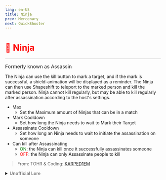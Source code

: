 ```yaml
---
lang: en-US
title: Ninja
prev: Mercenary
next: QuickShooter
---
```


# <font color="red">🥷 <b>Ninja</b></font> <Badge text="Killing" type="tip" vertical="middle"/>
---
<font size=3em>Formerly known as Assassin</font>

The Ninja can use the kill button to mark a target, and if the mark is successful, a shield-animation will be displayed as a reminder. The Ninja can then use Shapeshift to teleport to the marked person and kill the marked person. Ninja cannot kill regularly, but may be able to kill regularly after assassination according to the host's settings.
* Max
  * Set the Maximum amount of Ninjas that can be in a match
* Mark Cooldown
  * Set how long the Ninja needs to wait to Mark their Target
* Assassinate Cooldown
  * Set how long an Ninja needs to wait to initiate the assassination on someone
* Can kill after Assassinating
  * <font color=green>ON</font>: the Ninja can kill once it successfully assassinates someone
  * <font color=red>OFF</font>: the Ninja can only Assassinate people to kill

> From: TOHR & Coding: [KARPED1EM](https://github.com/KARPED1EM)

<details>
<summary><b><font color=gray>Unofficial Lore</font></b></summary>

Chapter 1: Darkness

The crewmates were in a state of panic. The lights had gone out, and a shadowy figure darted through the darkness, leaving chaos in its wake. Blood spattered the walls, and the sense of impending doom hung heavily in the air.

Chapter 2: Flashback

“Ah, what a great day!” thought the scientist, immersed in his research on nanoparticles. He envisioned a groundbreaking technology that would enhance agility and stealth. This invention was meant as a gift for the sheriff. With a stroke of genius, he created the Ninja Suit. This suit could mark a target and then render the wearer invisible for a brief moment. In an instant, the wearer could shift from one location to another—one moment in Electrical, the next in Admin.

Chapter 3: Back to Reality

Back in the present, the crewmates were on edge, struggling to navigate the pitch-black environment. One crewmate, frustrated by a mischievous fellow flicking the wrong switches, suddenly heard a chilling SLASH. Panic set in as two crewmates whispered urgently to each other.

“Where is he? Where is he?”
“Keep your head down; he’s aiming for the lights!”
“He’s using the darkness to conceal his approach!”

Another SLASH echoed through the air—three kills in mere seconds. The remaining crewmates realized they were in grave danger.

Chapter 4: Sabotage Resolved

“Finally!” exclaimed one crewmate as he fixed the sabotage, just in time to spot the shadowy figure nearby. With only three crewmates left, they were at a disadvantage. The agile Ninja was a master of evasion. Believing he was safe, they ejected an innocent crewmate, thinking they had eliminated the threat.

But the Ninja had been in control the entire time. Once a brilliant scientist, he had succumbed to the temptation of his own creation. “Why should I share this gift?” he thought. “It’s mine—only mine!”

Conclusion

In the end, technology can be both a healer and a harbinger of chaos. The Ninja, once a scientist driven by innovation, now embraced his darker side, proving that brilliance can lead to ruin.

The End
> Submitted by: champofchamps78
</details>